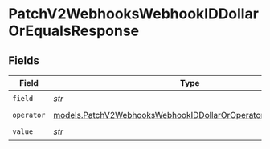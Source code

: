 # PatchV2WebhooksWebhookIDDollarOrEqualsResponse


## Fields

| Field                                                                                                                                | Type                                                                                                                                 | Required                                                                                                                             | Description                                                                                                                          |
| ------------------------------------------------------------------------------------------------------------------------------------ | ------------------------------------------------------------------------------------------------------------------------------------ | ------------------------------------------------------------------------------------------------------------------------------------ | ------------------------------------------------------------------------------------------------------------------------------------ |
| `field`                                                                                                                              | *str*                                                                                                                                | :heavy_check_mark:                                                                                                                   | N/A                                                                                                                                  |
| `operator`                                                                                                                           | [models.PatchV2WebhooksWebhookIDDollarOrOperatorEqualsResponse](../models/patchv2webhookswebhookiddollaroroperatorequalsresponse.md) | :heavy_check_mark:                                                                                                                   | N/A                                                                                                                                  |
| `value`                                                                                                                              | *str*                                                                                                                                | :heavy_check_mark:                                                                                                                   | N/A                                                                                                                                  |
